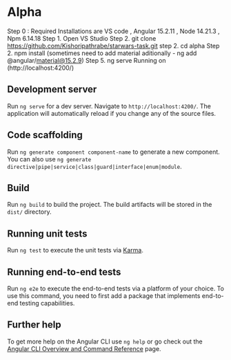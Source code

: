 # Alpha
Step 0 : Required Installations are VS code , Angular 15.2.11 , Node 14.21.3 , Npm 6.14.18
Step 1. Open VS Studio
Step 2. git clone https://github.com/Kishoripathrabe/starwars-task.git
step 2. cd alpha
Step 2. npm install (sometimes need to add material aditionally - ng add @angular/material@15.2.9)
Step 5. ng serve
Running on (http://localhost:4200/)


## Development server

Run `ng serve` for a dev server. Navigate to `http://localhost:4200/`. The application will automatically reload if you change any of the source files.

## Code scaffolding

Run `ng generate component component-name` to generate a new component. You can also use `ng generate directive|pipe|service|class|guard|interface|enum|module`.

## Build

Run `ng build` to build the project. The build artifacts will be stored in the `dist/` directory.

## Running unit tests

Run `ng test` to execute the unit tests via [Karma](https://karma-runner.github.io).

## Running end-to-end tests

Run `ng e2e` to execute the end-to-end tests via a platform of your choice. To use this command, you need to first add a package that implements end-to-end testing capabilities.

## Further help

To get more help on the Angular CLI use `ng help` or go check out the [Angular CLI Overview and Command Reference](https://angular.io/cli) page.
